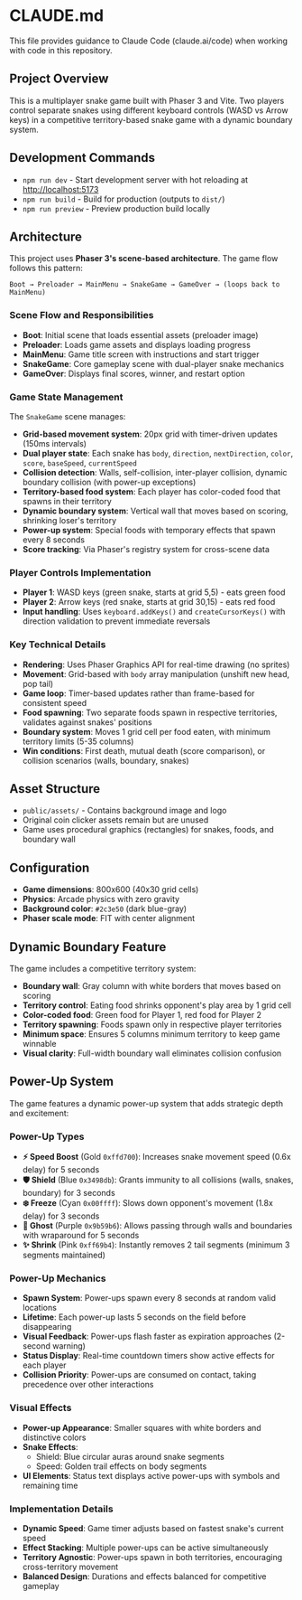 # CLAUDE.md

This file provides guidance to Claude Code (claude.ai/code) when working with code in this repository.

## Project Overview

This is a multiplayer snake game built with Phaser 3 and Vite. Two players control separate snakes using different keyboard controls (WASD vs Arrow keys) in a competitive territory-based snake game with a dynamic boundary system.

## Development Commands

- `npm run dev` - Start development server with hot reloading at <http://localhost:5173>
- `npm run build` - Build for production (outputs to `dist/`)  
- `npm run preview` - Preview production build locally

## Architecture

This project uses **Phaser 3's scene-based architecture**. The game flow follows this pattern:

```
Boot → Preloader → MainMenu → SnakeGame → GameOver → (loops back to MainMenu)
```

### Scene Flow and Responsibilities

- **Boot**: Initial scene that loads essential assets (preloader image)
- **Preloader**: Loads game assets and displays loading progress
- **MainMenu**: Game title screen with instructions and start trigger
- **SnakeGame**: Core gameplay scene with dual-player snake mechanics
- **GameOver**: Displays final scores, winner, and restart option

### Game State Management

The `SnakeGame` scene manages:

- **Grid-based movement system**: 20px grid with timer-driven updates (150ms intervals)
- **Dual player state**: Each snake has `body`, `direction`, `nextDirection`, `color`, `score`, `baseSpeed`, `currentSpeed`
- **Collision detection**: Walls, self-collision, inter-player collision, dynamic boundary collision (with power-up exceptions)
- **Territory-based food system**: Each player has color-coded food that spawns in their territory
- **Dynamic boundary system**: Vertical wall that moves based on scoring, shrinking loser's territory
- **Power-up system**: Special foods with temporary effects that spawn every 8 seconds
- **Score tracking**: Via Phaser's registry system for cross-scene data

### Player Controls Implementation

- **Player 1**: WASD keys (green snake, starts at grid 5,5) - eats green food
- **Player 2**: Arrow keys (red snake, starts at grid 30,15) - eats red food  
- **Input handling**: Uses `keyboard.addKeys()` and `createCursorKeys()` with direction validation to prevent immediate reversals

### Key Technical Details

- **Rendering**: Uses Phaser Graphics API for real-time drawing (no sprites)
- **Movement**: Grid-based with `body` array manipulation (unshift new head, pop tail)
- **Game loop**: Timer-based updates rather than frame-based for consistent speed
- **Food spawning**: Two separate foods spawn in respective territories, validates against snakes' positions
- **Boundary system**: Moves 1 grid cell per food eaten, with minimum territory limits (5-35 columns)
- **Win conditions**: First death, mutual death (score comparison), or collision scenarios (walls, boundary, snakes)

## Asset Structure

- `public/assets/` - Contains background image and logo
- Original coin clicker assets remain but are unused
- Game uses procedural graphics (rectangles) for snakes, foods, and boundary wall

## Configuration

- **Game dimensions**: 800x600 (40x30 grid cells)
- **Physics**: Arcade physics with zero gravity
- **Background color**: `#2c3e50` (dark blue-gray)
- **Phaser scale mode**: FIT with center alignment

## Dynamic Boundary Feature

The game includes a competitive territory system:

- **Boundary wall**: Gray column with white borders that moves based on scoring
- **Territory control**: Eating food shrinks opponent's play area by 1 grid cell
- **Color-coded food**: Green food for Player 1, red food for Player 2
- **Territory spawning**: Foods spawn only in respective player territories
- **Minimum space**: Ensures 5 columns minimum territory to keep game winnable
- **Visual clarity**: Full-width boundary wall eliminates collision confusion

## Power-Up System

The game features a dynamic power-up system that adds strategic depth and excitement:

### Power-Up Types

- **⚡ Speed Boost** (Gold `0xffd700`): Increases snake movement speed (0.6x delay) for 5 seconds
- **🛡️ Shield** (Blue `0x3498db`): Grants immunity to all collisions (walls, snakes, boundary) for 3 seconds
- **❄️ Freeze** (Cyan `0x00ffff`): Slows down opponent's movement (1.8x delay) for 3 seconds
- **👻 Ghost** (Purple `0x9b59b6`): Allows passing through walls and boundaries with wraparound for 5 seconds
- **✨ Shrink** (Pink `0xff69b4`): Instantly removes 2 tail segments (minimum 3 segments maintained)

### Power-Up Mechanics

- **Spawn System**: Power-ups spawn every 8 seconds at random valid locations
- **Lifetime**: Each power-up lasts 5 seconds on the field before disappearing
- **Visual Feedback**: Power-ups flash faster as expiration approaches (2-second warning)
- **Status Display**: Real-time countdown timers show active effects for each player
- **Collision Priority**: Power-ups are consumed on contact, taking precedence over other interactions

### Visual Effects

- **Power-up Appearance**: Smaller squares with white borders and distinctive colors
- **Snake Effects**: 
  - Shield: Blue circular auras around snake segments
  - Speed: Golden trail effects on body segments
- **UI Elements**: Status text displays active power-ups with symbols and remaining time

### Implementation Details

- **Dynamic Speed**: Game timer adjusts based on fastest snake's current speed
- **Effect Stacking**: Multiple power-ups can be active simultaneously
- **Territory Agnostic**: Power-ups spawn in both territories, encouraging cross-territory movement
- **Balanced Design**: Durations and effects balanced for competitive gameplay
